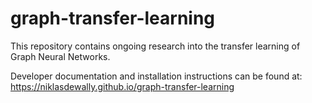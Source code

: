 # graph-transfer-learning

This repository contains ongoing research into the transfer learning of
Graph Neural Networks.



Developer documentation and installation instructions can be found at:
https://niklasdewally.github.io/graph-transfer-learning
<!-- vim: tw=80 cc=80
-->



